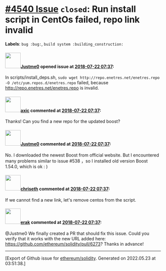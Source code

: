 # [\#4540 Issue](https://github.com/ethereum/solidity/issues/4540) `closed`: Run install script in CentOs failed, repo link invalid
**Labels**: `bug :bug:`, `build system :building_construction:`


#### <img src="https://avatars.githubusercontent.com/u/2346101?u=5ef504e3470a3c972059209f8e01f8bc403a7796&v=4" width="50">[Justme0](https://github.com/Justme0) opened issue at [2018-07-22 07:37](https://github.com/ethereum/solidity/issues/4540):

In scripts/install_deps.sh, `sudo wget http://repo.enetres.net/enetres.repo -O /etc/yum.repos.d/enetres.repo` failed, because http://repo.enetres.net/enetres.repo is invalid.

#### <img src="https://avatars.githubusercontent.com/u/20340?v=4" width="50">[axic](https://github.com/axic) commented at [2018-07-22 07:37](https://github.com/ethereum/solidity/issues/4540#issuecomment-406858117):

Thanks! Can you find a new repo for the updated boost?

#### <img src="https://avatars.githubusercontent.com/u/2346101?u=5ef504e3470a3c972059209f8e01f8bc403a7796&v=4" width="50">[Justme0](https://github.com/Justme0) commented at [2018-07-22 07:37](https://github.com/ethereum/solidity/issues/4540#issuecomment-408596144):

No. I downloaded the newest Boost from official website. But I encountered many problems
similar to issue #538 ，so I installed old version Boost 1.54.0, which is ok : )

#### <img src="https://avatars.githubusercontent.com/u/9073706?v=4" width="50">[chriseth](https://github.com/chriseth) commented at [2018-07-22 07:37](https://github.com/ethereum/solidity/issues/4540#issuecomment-472450652):

If we cannot find a new link, let's remove centos from the script.

#### <img src="https://avatars.githubusercontent.com/u/20012009?u=61e903cf16bc5f3353db1d571401e2e71b6f61ed&v=4" width="50">[erak](https://github.com/erak) commented at [2018-07-22 07:37](https://github.com/ethereum/solidity/issues/4540#issuecomment-472495093):

@Justme0 We finally created a PR that should fix this issue. Could you verify that it works with the new URL added here: https://github.com/ethereum/solidity/pull/6273? Thanks in advance!


-------------------------------------------------------------------------------



[Export of Github issue for [ethereum/solidity](https://github.com/ethereum/solidity). Generated on 2022.05.23 at 03:51:38.]
